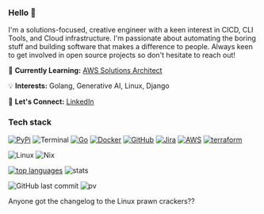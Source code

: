 ### Hello 👋

I'm a solutions-focused, creative engineer with a keen interest in CICD, CLI Tools, and Cloud infrastructure. I'm passionate about automating the boring stuff and building software that makes a difference to people. Always keen to get involved in open source projects so don't hesitate to reach out!

🌱 **Currently Learning:** [AWS Solutions Architect](https://aws.amazon.com/certification/certified-solutions-architect-associate/)

💡 **Interests:** Golang, Generative AI, Linux, Django

💬 **Let's Connect:** [LinkedIn](https://www.linkedin.com/in/michael-savedra-3a459714)

### Tech stack

[![PyPi](https://badgen.net/badge/icon/pypi?icon=pypi&label)](https://https://pypi.org/)
![Terminal](https://badgen.net/badge/icon/terminal?icon=terminal&label)
[![Go](https://img.shields.io/badge/--00ADD8?logo=go&logoColor=ffffff)](https://golang.org/)
[![Docker](https://badgen.net/badge/icon/docker?icon=docker&label)](https://https://docker.com/)
[![GitHub](https://badgen.net/badge/icon/github?icon=github&label)](https://github.com)
[![Jira](https://badgen.net/badge/icon/jira?icon=jira&label)](https://https://jira.com/)
[![AWS](https://badgen.net/badge/icon/aws?icon=aws&label)](https://aws.amazon.com/)
[![terraform](https://badgen.net/badge/icon/terraform?icon=terraform&label)](https://www.terraform.io/)

![Linux](https://img.shields.io/badge/Linux-FCC624?style=for-the-badge&logo=linux&logoColor=black)
![Nix](https://img.shields.io/badge/NIX-5277C3.svg?style=for-the-badge&logo=NixOS&logoColor=white)


[![top languages](https://github-readme-stats.vercel.app/api/top-langs/?username=savedra1&theme=nord)](https://github.com/savedra1/github-readme-stats) ![stats](https://github-readme-stats.vercel.app/api?username=savedra1&show_icons=true&theme=nord)

![GitHub last commit](https://img.shields.io/github/last-commit/savedra1/savedra1)
![pv](https://pageview.vercel.app/?github_user=savedra1)

Anyone got the changelog to the Linux prawn crackers??
